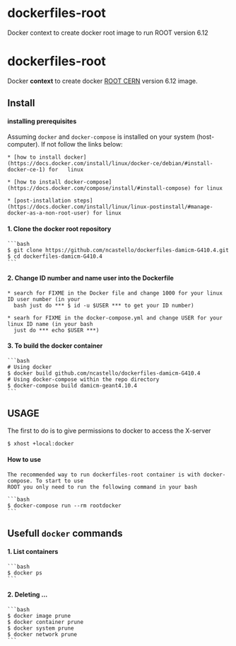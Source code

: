 # dockerfiles-root
Docker context to create docker root image to run ROOT version 6.12
# dockerfiles-root

Docker __context__ to create docker [ROOT CERN](https://root.cern.ch/guides/users-guide "User's guide") version 6.12 image.

## Install

#### installing prerequisites
Assuming `docker` and `docker-compose` is installed on your system (host-computer). If not follow
the links below:

	* [how to install docker](https://docs.docker.com/install/linux/docker-ce/debian/#install-docker-ce-1) for	 linux

	* [how to install docker-compose](https://docs.docker.com/compose/install/#install-compose) for linux

	* [post-installation steps](https://docs.docker.com/install/linux/linux-postinstall/#manage-docker-as-a-non-root-user) for linux


#### 1. Clone the docker root repository

	```bash
	$ git clone https://github.com/ncastello/dockerfiles-damicm-G410.4.git
	$ cd dockerfiles-damicm-G410.4
	```
#### 2. Change ID number and name user into the Dockerfile

	* search for FIXME in the Docker file and change 1000 for your linux ID user number (in your
	  bash just do *** $ id -u $USER *** to get your ID number)

	* searh for FIXME in the docker-compose.yml and change USER for your linux ID name (in your bash
	  just do *** echo $USER ***)

#### 3. To build the docker container
   	```bash
   	# Using docker
   	$ docker build github.com/ncastello/dockerfiles-damicm-G410.4
   	# Using docker-compose within the repo directory
   	$ docker-compose build damicm-geant4.10.4
   	```

## USAGE

The first to do is to give permissions to docker to access the X-server
```bash
$ xhost +local:docker
```

#### How to use

    The recommended way to run dockerfiles-root container is with docker-compose. To start to use
    ROOT you only need to run the following command in your bash

    ```bash
    $ docker-compose run --rm rootdocker
    ```


## Usefull `docker` commands

#### 1. List containers
    ```bash
    $ docker ps
    ```

#### 2. Deleting ...
    ```bash
    $ docker image prune
    $ docker container prune
    $ docker system prune
    $ docker network prune
    ```
